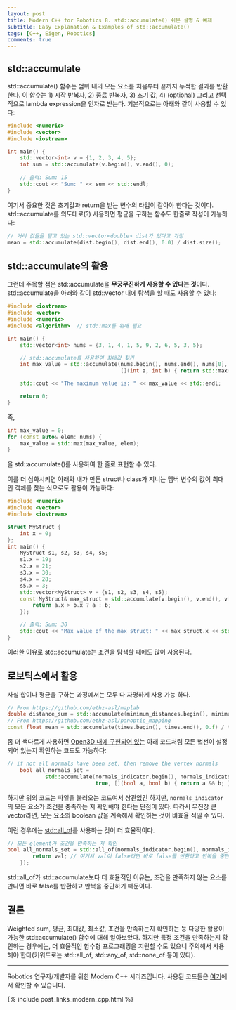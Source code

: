 ```yaml
---
layout: post
title: Modern C++ for Robotics 8. std::accumulate() 쉬운 설명 & 예제
subtitle: Easy Explanation & Examples of std::accumulate()
tags: [C++, Eigen, Robotics]
comments: true
---
```


## std::accumulate

std::accumulate() 함수는 범위 내의 모든 요소를 처음부터 끝까지 누적한 결과를 반환한다.
이 함수는  1) 시작 반복자, 2) 종료 반복자, 3) 초기 값, 4) (optional) 그리고 선택적으로 lambda expression을 인자로 받는다. 
기본적으로는 아래와 같이 사용할 수 있다:

```cpp
#include <numeric>
#include <vector>
#include <iostream>

int main() {
    std::vector<int> v = {1, 2, 3, 4, 5};
    int sum = std::accumulate(v.begin(), v.end(), 0);
    
    // 출력: Sum: 15
    std::cout << "Sum: " << sum << std::endl; 
}

```

여기서 중요한 것은 초기값과 return을 받는 변수의 타입이 같아야 한다는 것이다.
std::accumulate를 의도대로(?) 사용하면 평균을 구하는 함수도 한줄로 작성이 가능하다:

```cpp
// 거리 값들을 담고 있는 std::vector<double> dist가 있다고 가정
mean = std::accumulate(dist.begin(), dist.end(), 0.0) / dist.size();

```


## std::accumulate의 활용 

그런데 주목할 점은 std::accumulate을 **무궁무진하게 사용할 수 있다는 것**이다. std::accumulate을 아래와 같이 std::vector 내에 탐색을 할 때도 사용할 수 있다:

```cpp
#include <iostream>
#include <vector>
#include <numeric>
#include <algorithm>  // std::max를 위해 필요

int main() {
    std::vector<int> nums = {3, 1, 4, 1, 5, 9, 2, 6, 5, 3, 5};

    // std::accumulate를 사용하여 최대값 찾기
    int max_value = std::accumulate(nums.begin(), nums.end(), nums[0],
                                    [](int a, int b) { return std::max(a, b); });

    std::cout << "The maximum value is: " << max_value << std::endl;

    return 0;
}
```

즉,

```cpp
int max_value = 0;
for (const auto& elem: nums) {
    max_value = std::max(max_value, elem);
}
```
을 std::accumulate()를 사용하여 한 줄로 표현할 수 있다. 

이를 더 심화시키면 아래와 내가 만든 struct나 class가 지니는 멤버 변수의 값이 최대인 객체를 찾는 식으로도 활용이 가능하다:

```cpp
#include <numeric>
#include <vector>
#include <iostream>

struct MyStruct {
    int x = 0;
};
int main() {
    MyStruct s1, s2, s3, s4, s5;
    s1.x = 19;
    s2.x = 21;
    s3.x = 30;
    s4.x = 28;
    s5.x = 3;
    std::vector<MyStruct> v = {s1, s2, s3, s4, s5};
    const MyStruct& max_struct = std::accumulate(v.begin(), v.end(), v[0], [](MyStruct& a, MyStruct& b) {
        return a.x > b.x ? a : b;
    });

    // 출력: Sum: 30
    std::cout << "Max value of the max struct: " << max_struct.x << std::endl;
}
```

이러한 이유로 std::accumulate는 조건을 탐색할 때에도 많이 사용된다.

## 로보틱스에서 활용 

사실 합이나 평균을 구하는 과정에서는 모두 다 자명하게 사용 가능 하다.

```cpp
// From https://github.com/ethz-asl/maplab
double distance_sum = std::accumulate(minimum_distances.begin(), minimum_distances.end(), 0.0);
// From https://github.com/ethz-asl/panoptic_mapping
const float mean = std::accumulate(times.begin(), times.end(), 0.f) / times.size();
```

좀 더 색다르게 사용하면 [Open3D 내에 구현되어 있는](https://github.com/isl-org/Open3D/blob/5c982c7b5edc76f899860e2594a950c5c23ec88f/cpp/open3d/io/file_format/FileOBJ.cpp#L124) 아래 코드처럼 모든 법선이 설정되어 있는지 확인하는 코드도 가능하다: 

```cpp
// if not all normals have been set, then remove the vertex normals
    bool all_normals_set =
            std::accumulate(normals_indicator.begin(), normals_indicator.end(),
                            true, [](bool a, bool b) { return a && b; });
```

하지만 위의 코드는 파일을 불러오는 코드여서 상관없긴 하지만, `normals_indicator`의 모든 요소가 조건을 충족하는 지 확인해야 한다는 단점이 있다.
따라서 무진장 큰 vector라면, 모든 요소의 boolean 값을 계속해서 확인하는 것이 비효율 적일 수 있다.

이런 경우에는 [std::all_of](https://en.cppreference.com/w/cpp/algorithm/all_of)를 사용하는 것이 더 효율적이다.

```cpp
// 모든 element가 조건을 만족하는 지 확인
bool all_normals_set = std::all_of(normals_indicator.begin(), normals_indicator.end(), [](bool val) {
        return val; // 여기서 val이 false라면 바로 false를 반환하고 반복을 중단
    });
```

std::all_of가 std::accumulate보다 더 효율적인 이유는, 조건을 만족하지 않는 요소를 만나면 바로 false를 반환하고 반복을 중단하기 때문이다.

## 결론

Weighted sum, 평균, 최대값, 최소값, 조건을 만족하는지 확인하는 등 다양한 활용이 가능한 std::accumulate() 함수에 대해 알아보았다.
하지만 특정 조건을 만족하는지 확인하는 경우에는, 더 효율적인 함수형 프로그래밍을 지원할 수도 있으니 주의해서 사용해야 한다(키워드로는 std::all_of, std::any_of, std::none_of 등이 있다). 

---

Robotics 연구자/개발자를 위한 Modern C++ 시리즈입니다.
사용된 코드들은 [여기](https://github.com/LimHyungTae/moderncpp_study)에서 확인할 수 있습니다.

{% include post_links_modern_cpp.html %}
